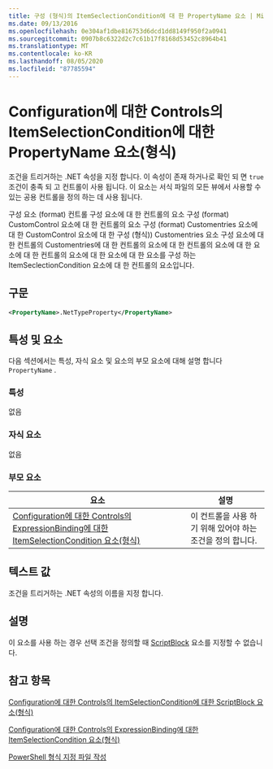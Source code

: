 ```yaml
---
title: 구성 (형식)의 ItemSeclectionCondition에 대 한 PropertyName 요소 | Microsoft Docs
ms.date: 09/13/2016
ms.openlocfilehash: 0e304af1dbe816753d6dcd1dd8149f950f2a0941
ms.sourcegitcommit: 0907b8c6322d2c7c61b17f8168d53452c8964b41
ms.translationtype: MT
ms.contentlocale: ko-KR
ms.lasthandoff: 08/05/2020
ms.locfileid: "87785594"
---
```

# <a name="propertyname-element-for-itemseclectioncondition-for-controls-for-configuration-format"></a>Configuration에 대한 Controls의 ItemSelectionCondition에 대한 PropertyName 요소(형식)

조건을 트리거하는 .NET 속성을 지정 합니다. 이 속성이 존재 하거나로 확인 되 면 `true` 조건이 충족 되 고 컨트롤이 사용 됩니다. 이 요소는 서식 파일의 모든 뷰에서 사용할 수 있는 공용 컨트롤을 정의 하는 데 사용 됩니다.

구성 요소 (format) 컨트롤 구성 요소에 대 한 컨트롤의 요소 구성 (format) CustomControl 요소에 대 한 컨트롤의 요소 구성 (format) Customentries 요소에 대 한 CustomControl 요소에 대 한 구성 (형식)) Customentries 요소 구성 요소에 대 한 컨트롤의 Customentries에 대 한 컨트롤의 요소에 대 한 컨트롤의 요소에 대 한 요소에 대 한 컨트롤의 요소에 대 한 요소에 대 한 요소를 구성 하는 ItemSeclectionCondition 요소에 대 한 컨트롤의 요소입니다.

## <a name="syntax"></a>구문

```xml
<PropertyName>.NetTypeProperty</PropertyName>
```

## <a name="attributes-and-elements"></a>특성 및 요소

다음 섹션에서는 특성, 자식 요소 및 요소의 부모 요소에 대해 설명 합니다 `PropertyName` .

### <a name="attributes"></a>특성

없음

### <a name="child-elements"></a>자식 요소

없음

### <a name="parent-elements"></a>부모 요소

|요소|설명|
|-------------|-----------------|
|[Configuration에 대한 Controls의 ExpressionBinding에 대한 ItemSelectionCondition 요소(형식)](./itemselectioncondition-element-for-expressionbinding-for-controls-for-configuration-format.md)|이 컨트롤을 사용 하기 위해 있어야 하는 조건을 정의 합니다.|

## <a name="text-value"></a>텍스트 값

조건을 트리거하는 .NET 속성의 이름을 지정 합니다.

## <a name="remarks"></a>설명

이 요소를 사용 하는 경우 선택 조건을 정의할 때 [ScriptBlock](./scriptblock-element-for-itemseclectioncondition-for-controls-for-configuration-format.md) 요소를 지정할 수 없습니다.

## <a name="see-also"></a>참고 항목

[Configuration에 대한 Controls의 ItemSelectionCondition에 대한 ScriptBlock 요소(형식)](./scriptblock-element-for-itemseclectioncondition-for-controls-for-configuration-format.md)

[Configuration에 대한 Controls의 ExpressionBinding에 대한 ItemSelectionCondition 요소(형식)](./itemselectioncondition-element-for-expressionbinding-for-controls-for-configuration-format.md)

[PowerShell 형식 지정 파일 작성](./writing-a-powershell-formatting-file.md)
